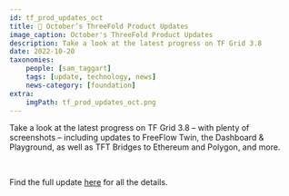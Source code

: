 ```yaml
---
id: tf_prod_updates_oct
title: 📣 October’s ThreeFold Product Updates 
image_caption: October's ThreeFold Product Updates
description: Take a look at the latest progress on TF Grid 3.8
date: 2022-10-20
taxonomies:
    people: [sam_taggart]
    tags: [update, technology, news]
    news-category: [foundation]
extra:
    imgPath: tf_prod_updates_oct.png
---
```


Take a look at the latest progress on TF Grid 3.8 – with plenty of screenshots – including updates to FreeFlow Twin, the Dashboard & Playground, as well as TFT Bridges to Ethereum and Polygon, and more.

<br/>

Find the full update [here](https://forum.threefold.io/t/threefold-product-updates-october-2022/3434) for all the details.